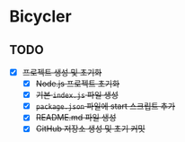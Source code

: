 # Bicycler

## TODO

- [x] ~~프로젝트 생성 및 초기화~~
    - [x] ~~Node.js 프로젝트 초기화~~
    - [x] ~~기본 `index.js` 파일 생성~~
    - [x] ~~`package.json` 파일에 start 스크립트 추가~~
    - [x] ~~README.md 파일 생성~~
    - [x] ~~GitHub 저장소 생성 및 초기 커밋~~